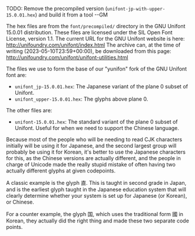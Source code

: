 TODO: Remove the precompiled version (`unifont-jp-with-upper-15.0.01.hex`) and build it from a tool --GM

The hex files are from the `font/precompiled/` directory in the GNU Unifont 15.0.01 distribution.
These files are licensed under the SIL Open Font License, version 1.1.
The current URL for the GNU Unifont website is here: <http://unifoundry.com/unifont/index.html>
The archive can, at the time of writing (2023-05-10T23:59+00:00), be downloaded from this page: <http://unifoundry.com/unifont/unifont-utilities.html>

The files we use to form the base of our "yunifon" fork of the GNU Unifont font are:
- `unifont_jp-15.0.01.hex`: The Japanese variant of the plane 0 subset of Unifont.
- `unifont_upper-15.0.01.hex`: The glyphs above plane 0.

The other files are:
- `unifont-15.0.01.hex`: The standard variant of the plane 0 subset of Unifont. Useful for when we need to support the Chinese language.

Because most of the people who will be needing to read CJK characters initially will be using it for Japanese, and the second largest group will probably be using it for Korean, it's better to use the Japanese characters for this, as the Chinese versions are actually different, and the people in charge of Unicode made the really stupid mistake of often having two actually different glyphs at given codepoints.

A classic example is the glyph 直. This is taught in second grade in Japan, and is the earliest glyph taught in the Japanese education system that will clearly determine whether your system is set up for Japanese (or Korean), or Chinese.

For a counter example, the glyph 国, which uses the traditional form 國 in Korean, they actually did the right thing and made these two separate code points.
